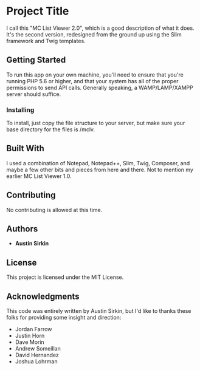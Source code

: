 # Project Title

I call this "MC List Viewer 2.0", which is a good description of what it does. It's the second version, redesigned from the ground up using the Slim framework and Twig templates.

## Getting Started

To run this app on your own machine, you'll need to ensure that you're running PHP 5.6 or higher, and that your system has all of the proper permissions to send API calls. Generally speaking, a WAMP/LAMP/XAMPP server should suffice.

### Installing

To install, just copy the file structure to your server, but make sure your base directory for the files is /mclv.

## Built With

I used a combination of Notepad, Notepad++, Slim, Twig, Composer, and maybe a few other bits and pieces from here and there. Not to mention my earlier MC List Viewer 1.0.

## Contributing

No contributing is allowed at this time.

## Authors

* **Austin Sirkin**

## License

This project is licensed under the MIT License.

## Acknowledgments

This code was entirely written by Austin Sirkin, but I'd like to thanks these folks for providing some insight and direction:
* Jordan Farrow
* Justin Horn
* Dave Morin
* Andrew Someillan
* David Hernandez
* Joshua Lohrman
